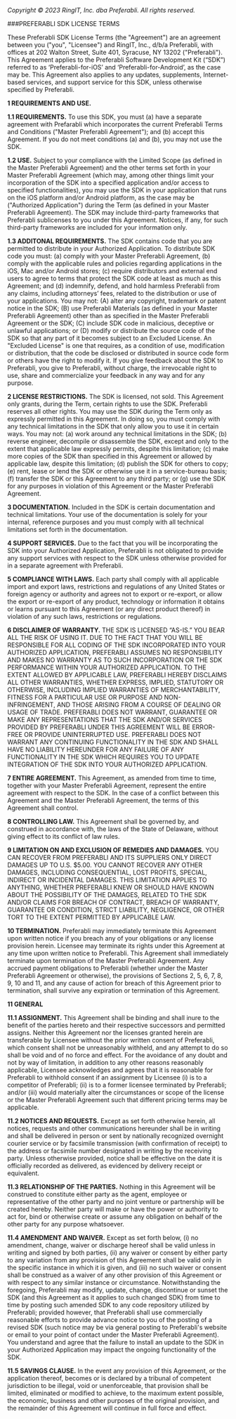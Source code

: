 *Copyright © 2023 RingIT, Inc. dba Preferabli.  All rights reserved.*

###PREFERABLI SDK LICENSE TERMS

These Preferabli SDK License Terms (the "Agreement") are an agreement between you ("you", "Licensee") and RingIT, Inc., d/b/a Preferabli, with offices at 202 Walton Street, Suite 401, Syracuse, NY 13202 ("Preferabli"). This Agreement applies to the Preferabli Software Development Kit (“SDK”) referred to as ‘Preferabli-for-iOS’ and ‘Preferabli-for-Android’, as the case may be. This Agreement also applies to any updates, supplements, Internet-based services, and support service for this SDK, unless otherwise specified by Preferabli.

**1	REQUIREMENTS AND USE.**

**1.1	REQUIREMENTS.**   To use this SDK, you must (a) have a separate agreement with Prefarabli which incorporates the current Preferabli Terms and Conditions ("Master Preferabli Agreement"); and (b) accept this Agreement. If you do not meet conditions (a) and (b), you may not use the SDK.   

**1.2	USE.** Subject to your compliance with the Limited Scope (as defined in the Master Preferabli Agreement) and the other terms set forth in your Master Preferabli Agreement (which may, among other things limit your incorporation of the SDK into a specified application and/or access to specified functionalities), you may use the SDK in your application that runs on the iOS platform and/or Android platform, as the case may be ("Authorized Application") during the Term (as defined in your Master Preferabli Agreement).  The SDK may include third-party frameworks that Preferabli sublicenses to you under this Agreement. Notices, if any, for such third-party frameworks are included for your information only.  

**1.3	ADDITONAL REQUIREMENTS.**  The SDK contains code that you are permitted to distribute in your Authorized Application.  To distribute SDK code you must: (a) comply with your Master Preferabli Agreement, (b) comply with the applicable rules and policies regarding applications in the iOS, Mac and/or Android stores; (c) require distributors and external end users to agree to terms that protect the SDK code at least as much as this Agreement; and (d) indemnify, defend, and hold harmless Preferabli from any claims, including attorneys’ fees, related to the distribution or use of your applications.  You may not: (A) alter any copyright, trademark or patent notice in the SDK; (B) use Preferabli Materials (as defined in your Master Preferabli Agreement) other than as specified in the Master Preferabli Agreement or the SDK; (C) include SDK code in malicious, deceptive or unlawful applications; or (D) modify or distribute the source code of the SDK so that any part of it becomes subject to an Excluded License. An "Excluded License" is one that requires, as a condition of use, modification or distribution, that the code be disclosed or distributed in source code form or others have the right to modify it.  If you give feedback about the SDK to Preferabli, you give to Preferabli, without charge, the irrevocable right to use, share and commercialize your feedback in any way and for any purpose.

**2	LICENSE RESTRICTIONS.** The SDK is licensed, not sold. This Agreement only grants, during the Term, certain rights to use the SDK. Preferabli reserves all other rights. You may use the SDK during the Term only as expressly permitted in this Agreement. In doing so, you must comply with any technical limitations in the SDK that only allow you to use it in certain ways. You may not: (a) work around any technical limitations in the SDK; (b) reverse engineer, decompile or disassemble the SDK, except and only to the extent that applicable law expressly permits, despite this limitation; (c) make more copies of the SDK than specified in this Agreement or allowed by applicable law, despite this limitation; (d) publish the SDK for others to copy;  (e) rent, lease or lend the SDK or otherwise use it in a service-bureau basis; (f) transfer the SDK or this Agreement to any third party; or (g) use the SDK for any purposes in violation of this Agreement or the Master Preferabli Agreement.

**3	DOCUMENTATION.** Included in the SDK is certain documentation and technical limitations.  Your use of the documentation is solely for your internal, reference purposes and you must comply with all technical limitations set forth in the documentation.

**4	SUPPORT SERVICES.**  Due to the fact that you will be incorporating the SDK into your Authorized Application, Preferabli is not obligated to provide any support services with respect to the SDK unless otherwise provided for in a separate agreement with Preferabli.

**5	COMPLIANCE WITH LAWS.** Each party shall comply with all applicable import and export laws, restrictions and regulations of any United States or foreign agency or authority and agrees not to export or re-export, or allow the export or re-export of any product, technology or information it obtains or learns pursuant to this Agreement (or any direct product thereof) in violation of any such laws, restrictions or regulations.

**6	DISCLAIMER OF WARRANTY.** THE SDK IS LICENSED “AS-IS.” YOU BEAR ALL THE RISK OF USING IT. DUE TO THE FACT THAT YOU WILL BE RESPONSIBLE FOR ALL CODING OF THE SDK INCORPORATED INTO YOUR AUTHORIZED APPLICATION, PREFERABLI ASSUMES NO RESPONSIBILITY AND MAKES NO WARRANTY AS TO SUCH INCORPORATION OR THE SDK PERFORMANCE WITHIN YOUR AUTHORIZED APPLICATION.  TO THE EXTENT ALLOWED BY APPLICABLE LAW, PREFERABLI HEREBY DISCLAIMS ALL OTHER WARRANTIES, WHETHER EXPRESS, IMPLIED, STATUTORY OR OTHERWISE, INCLUDING IMPLIED WARRANTIES OF MERCHANTABILITY, FITNESS FOR A PARTICULAR USE OR PURPOSE AND NON-INFRINGEMENT, AND THOSE ARISING FROM A COURSE OF DEALING OR USAGE OF TRADE. PREFERABLI DOES NOT WARRANT, GUARANTEE OR MAKE ANY REPRESENTATIONS THAT THE SDK AND/OR SERVICES PROVIDED BY PREFERABLI UNDER THIS AGREEMENT WILL BE ERROR-FREE OR PROVIDE UNINTERRUPTED USE.  PREFERABLI DOES NOT WARRANT ANY CONTINUING FUNCTIONALITY IN THE SDK AND SHALL HAVE NO LIABILITY HEREUNDER FOR ANY FAILURE OF ANY FUNCTIONALITY IN THE SDK WHICH REQUIRES YOU TO UPDATE INTEGRATION OF THE SDK INTO YOUR AUTHORIZED APPLICATION. 

**7	ENTIRE AGREEMENT.** This Agreement, as amended from time to time, together with your Master Preferabli Agreement, represent the entire agreement with respect to the SDK. In the case of a conflict between this Agreement and the Master Preferabli Agreement, the terms of this Agreement shall control.  

**8	CONTROLLING LAW.** This Agreement shall be governed by, and construed in accordance with, the laws of the State of Delaware, without giving effect to its conflict of law rules.

**9	LIMITATION ON AND EXCLUSION OF REMEDIES AND DAMAGES.** YOU CAN RECOVER FROM PREFERABLI AND ITS SUPPLIERS ONLY DIRECT DAMAGES UP TO U.S. $5.00. YOU CANNOT RECOVER ANY OTHER DAMAGES, INCLUDING CONSEQUENTIAL, LOST PROFITS, SPECIAL, INDIRECT OR INCIDENTAL DAMAGES. THIS LIMITATION APPLIES TO ANYTHING, WHETHER PREFERABLI KNEW OR SHOULD HAVE KNOWN ABOUT THE POSSIBILITY OF THE DAMAGES, RELATED TO THE SDK AND/OR CLAIMS FOR BREACH OF CONTRACT, BREACH OF WARRANTY, GUARANTEE OR CONDITION, STRICT LIABILITY, NEGLIGENCE, OR OTHER TORT TO THE EXTENT PERMITTED BY APPLICABLE LAW. 

**10	TERMINATION.** Preferabli may immediately terminate this Agreement upon written notice if you breach any of your obligations or any license provision herein.  Licensee may terminate its rights under this Agreement at any time upon written notice to Preferabli. This Agreement shall immediately terminate upon termination of the Master Preferabli Agreement.  Any accrued payment obligations to Preferabli (whether under the Master Preferabli Agreement or otherwise), the provisions of Sections 2, 5, 6, 7, 8, 9, 10 and 11, and any cause of action for breach of this Agreement prior to termination, shall survive any expiration or termination of this Agreement.

**11	GENERAL**

**11.1	ASSIGNMENT.** This Agreement shall be binding and shall inure to the benefit of the parties hereto and their respective successors and permitted assigns. Neither this Agreement nor the licenses granted herein are transferable by Licensee without the prior written consent of Preferabli, which consent shall not be unreasonably withheld, and any attempt to do so shall be void and of no force and effect.  For the avoidance of any doubt and not by way of limitation, in addition to any other reasons reasonably applicable, Licensee acknowledges and agrees that it is reasonable for Preferabli to withhold consent if an assignment by Licensee (i) is to a competitor of Preferabli; (ii) is to a former licensee terminated by Preferabli; and/or (iii) would materially alter the circumstances or scope of the license or the Master Preferabli Agreement such that different pricing terms may be applicable.

**11.2	NOTICES AND REQUESTS.** Except as set forth otherwise herein, all notices, requests and other communications hereunder shall be in writing and shall be delivered in person or sent by nationally recognized overnight courier service or by facsimile transmission (with confirmation of receipt) to the address or facsimile number designated in writing by the receiving party. Unless otherwise provided, notice shall be effective on the date it is officially recorded as delivered, as evidenced by delivery receipt or equivalent.

**11.3	RELATIONSHIP OF THE PARTIES.** Nothing in this Agreement will be construed to constitute either party as the agent, employee or representative of the other party and no joint venture or partnership will be created hereby. Neither party will make or have the power or authority to act for, bind or otherwise create or assume any obligation on behalf of the other party for any purpose whatsoever.

**11.4	AMENDMENT AND WAIVER.**  Except as set forth below, (i) no amendment, change, waiver or discharge hereof shall be valid unless in writing and signed by both parties, (ii) any waiver or consent by either party to any variation from any provision of this Agreement shall be valid only in the specific instance in which it is given, and (iii) no such waiver or consent shall be construed as a waiver of any other provision of this Agreement or with respect to any similar instance or circumstance.  Notwithstanding the foregoing, Preferabli may modify, update, change, discontinue or sunset the SDK (and this Agreement as it applies to such changed SDK) from time to time by posting such amended SDK to any code repository utilized by Preferabli; provided however, that Preferabli shall use commercially reasonable efforts to provide advance notice to you of the posting of a revised SDK (such notice may be via general posting to Preferabli's website or email to your point of contact under the Master Preferabli Agreement).  You understand and agree that the failure to install an update to the SDK in your Authorized Application may impact the ongoing functionality of the SDK.      

**11.5	SAVINGS CLAUSE.** In the event any provision of this Agreement, or the application thereof, becomes or is declared by a tribunal of competent jurisdiction to be illegal, void or unenforceable, that provision shall be limited, eliminated or modified to achieve, to the maximum extent possible, the economic, business and other purposes of the original provision, and the remainder of this Agreement will continue in full force and effect.

